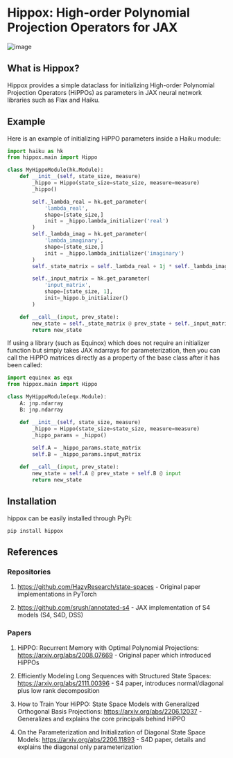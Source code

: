 # Hippox: High-order Polynomial Projection Operators for JAX

![image](https://user-images.githubusercontent.com/36138121/212599815-02825a92-8d4b-4330-878d-30b32765e345.png)


## What is Hippox?

Hippox provides a simple dataclass for initializing High-order Polynomial Projection Operators (HiPPOs) as parameters in JAX neural network libraries such as Flax and Haiku.

## Example

Here is an example of initializing HiPPO parameters inside a Haiku module:

```python
import haiku as hk 
from hippox.main import Hippo

class MyHippoModule(hk.Module):
    def __init__(self, state_size, measure)
        _hippo = Hippo(state_size=state_size, measure=measure)
        _hippo()

        self._lambda_real = hk.get_parameter(
            'lambda_real',
            shape=[state_size,]
            init = _hippo.lambda_initializer('real')
        )
        self._lambda_imag = hk.get_parameter(
            'lambda_imaginary',
            shape=[state_size,]
            init = _hippo.lambda_initializer('imaginary')
        )
        self._state_matrix = self._lambda_real + 1j * self._lambda_imag

        self._input_matrix = hk.get_parameter(
            'input_matrix',
            shape=[state_size, 1],
            init=_hippo.b_initializer()
        )

    def __call__(input, prev_state):
        new_state = self._state_matrix @ prev_state + self._input_matrix @ input
        return new_state

```

If using a library (such as Equinox) which does not require an initializer function but simply takes JAX ndarrays for parameterization, then you can call the HiPPO matrices directly as a property of the base class after it has been called:

```python
import equinox as eqx
from hippox.main import Hippo

class MyHippoModule(eqx.Module):
    A: jnp.ndarray
    B: jnp.ndarray

    def __init__(self, state_size, measure)
        _hippo = Hippo(state_size=state_size, measure=measure)
        _hippo_params = _hippo()
        
        self.A = _hippo_params.state_matrix
        self.B = _hippo_params.input_matrix

    def __call__(input, prev_state):
        new_state = self.A @ prev_state + self.B @ input
        return new_state

```

## Installation
hippox can be easily installed through PyPi:
```
pip install hippox
```

## References

### Repositories
1. https://github.com/HazyResearch/state-spaces - Original paper implementations in PyTorch

2. https://github.com/srush/annotated-s4 - JAX implementation of S4 models (S4, S4D, DSS)

### Papers

1. HiPPO: Recurrent Memory with Optimal Polynomial Projections:   https://arxiv.org/abs/2008.07669 - Original paper which introduced HiPPOs

2. Efficiently Modeling Long Sequences with Structured State Spaces:      https://arxiv.org/abs/2111.00396 - S4 paper, introduces normal/diagonal plus low rank decomposition

3. How to Train Your HiPPO: State Space Models with Generalized Orthogonal Basis Projections: https://arxiv.org/abs/2206.12037 - Generalizes and explains the core principals behind HiPPO

4. On the Parameterization and Initialization of Diagonal State Space Models: https://arxiv.org/abs/2206.11893 - S4D paper, details and explains the diagonal only parameterization 
